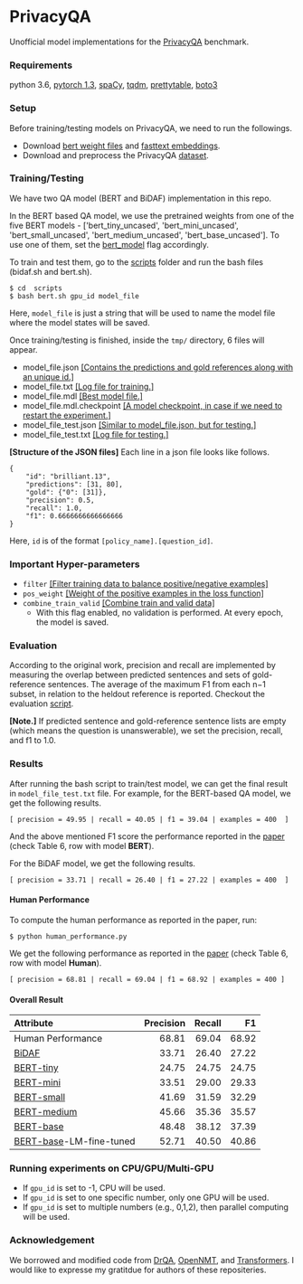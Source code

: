 # PrivacyQA
Unofficial model implementations for the [PrivacyQA](https://github.com/AbhilashaRavichander/PrivacyQA_EMNLP) benchmark.

### Requirements

python 3.6, [pytorch 1.3](https://pytorch.org/get-started/previous-versions/#commands-for-versions--100), [spaCy](https://spacy.io/usage), [tqdm](https://pypi.org/project/tqdm/), [prettytable](https://pypi.org/project/PrettyTable/), [boto3](https://github.com/boto/boto3)

### Setup

Before training/testing models on PrivacyQA, we need to run the followings.

- Download [bert weight files](https://github.com/wasiahmad/PrivacyQA/tree/master/data/bert) and [fasttext embeddings](https://github.com/wasiahmad/PrivacyQA/tree/master/data/fasttext).
- Download and preprocess the PrivacyQA [dataset](https://github.com/wasiahmad/PrivacyQA/blob/master/data/privacyQA/download.sh).

### Training/Testing

We have two QA model (BERT and BiDAF) implementation in this repo. 

In the BERT based QA model, we use the pretrained weights from one of the five BERT models - ['bert_tiny_uncased', 'bert_mini_uncased', 'bert_small_uncased', 'bert_medium_uncased', 'bert_base_uncased']. To use one of them, set the [bert_model](https://github.com/wasiahmad/PrivacyQA/blob/master/scripts/bert.sh#L34) flag accordingly.


To train and test them, go to the [scripts](https://github.com/wasiahmad/PrivacyQA/tree/master/scripts) folder and run the bash files (bidaf.sh and bert.sh).

```
$ cd  scripts
$ bash bert.sh gpu_id model_file
```

Here, `model_file` is just a string that will be used to name the model file where the model states will be saved.

Once training/testing is finished, inside the `tmp/` directory, 6 files will appear.
- model_file.json [[Contains the predictions and gold references along with an unique id.]]()
- model_file.txt [[Log file for training.]]()
- model_file.mdl [[Best model file.]]()
- model_file.mdl.checkpoint [[A model checkpoint, in case if we need to restart the experiment.]]()
- model_file_test.json [[Similar to model_file.json, but for testing.]]()
- model_file_test.txt [[Log file for testing.]]()

**[Structure of the JSON files]** Each line in a json file looks like follows.

```
{
    "id": "brilliant.13", 
    "predictions": [31, 80], 
    "gold": {"0": [31]}, 
    "precision": 0.5, 
    "recall": 1.0, 
    "f1": 0.6666666666666666
}
```

Here, `id` is of the format `[policy_name].[question_id]`.

### Important Hyper-parameters

- `filter` [[Filter training data to balance positive/negative examples]](https://github.com/wasiahmad/PrivacyQA/blob/master/nqa/inputters/dataset.py#L63)
- `pos_weight` [[Weight of the positive examples in the loss function]](https://github.com/wasiahmad/PrivacyQA/blob/master/bert/model.py#L59)
- `combine_train_valid` [[Combine train and valid data]]()
  - With this flag enabled, no validation is performed. At every epoch, the model is saved.

### Evaluation

According to the original work, precision and recall are implemented by measuring the overlap between predicted sentences and sets of gold-reference sentences. The average of the maximum F1 from each n−1 subset, in relation to the heldout reference is reported. Checkout the evaluation [script](https://github.com/wasiahmad/PrivacyQA/blob/master/nqa/eval/scorer.py).

**[Note.]** If predicted sentence and gold-reference sentence lists are empty (which means the question is unanswerable), we set the precision, recall, and f1 to 1.0.

### Results

After running the bash script to train/test model, we can get the final result in `model_file_test.txt` file. For example, for the BERT-based QA model, we get the following results.

```
[ precision = 49.95 | recall = 40.05 | f1 = 39.04 | examples = 400  ]
```

And the above mentioned F1 score the performance reported in the [paper](https://arxiv.org/abs/1911.00841) (check Table 6, row with model **BERT**).

For the BiDAF model, we get the following results.
```
[ precision = 33.71 | recall = 26.40 | f1 = 27.22 | examples = 400  ]
```

#### Human Performance

To compute the human performance as reported in the paper, run:

```
$ python human_performance.py
```

We get the following performance as reported in the [paper](https://arxiv.org/abs/1911.00841) (check Table 6, row with model **Human**).

```
[ precision = 68.81 | recall = 69.04 | f1 = 68.92 | examples = 400 ]
```

#### Overall Result

| Attribute                 | Precision | Recall | F1 |
| :--- | ---: | ---: | ---: |
| Human Performance                                             | 68.81 | 69.04 | 68.92 |
| [BiDAF](https://arxiv.org/abs/1611.01603)                     | 33.71 | 26.40 | 27.22 |
| [BERT-tiny](https://arxiv.org/abs/1908.08962)                 | 24.75 | 24.75 | 24.75 |
| [BERT-mini](https://arxiv.org/abs/1908.08962)                 | 33.51 | 29.00 | 29.33 |
| [BERT-small](https://arxiv.org/abs/1908.08962)                | 41.69 | 31.59 | 32.29 |
| [BERT-medium](https://arxiv.org/abs/1908.08962)               | 45.66 | 35.36 | 35.57 |
| [BERT-base](https://arxiv.org/abs/1908.08962)                 | 48.48 | 38.12 | 37.39 |
| [BERT-base](https://arxiv.org/abs/1908.08962)-LM-fine-tuned   | 52.71 | 40.50 | 40.86 |


### Running experiments on CPU/GPU/Multi-GPU

- If `gpu_id` is set to -1, CPU will be used.
- If `gpu_id` is set to one specific number, only one GPU will be used.
- If `gpu_id` is set to multiple numbers (e.g., 0,1,2), then parallel computing will be used.

### Acknowledgement

We borrowed and modified code from [DrQA](https://github.com/facebookresearch/DrQA), [OpenNMT](https://github.com/OpenNMT/OpenNMT-py), and [Transformers](https://github.com/huggingface/transformers). I would like to expresse my gratitdue for authors of these repositeries.

